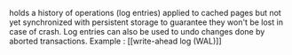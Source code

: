 holds a history of operations (log entries) applied to cached pages but not yet synchronized with persistent  storage to guarantee  they won't be lost in case of crash. Log entries can also be used to undo changes done by aborted transactions.
Example : [[write-ahead log (WAL)]]
